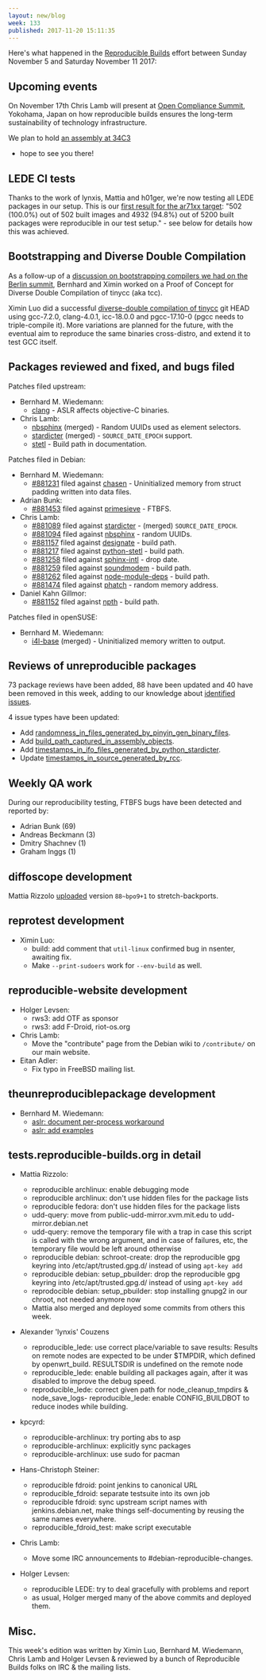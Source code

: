 ```yaml
---
layout: new/blog
week: 133
published: 2017-11-20 15:11:35
---
```


Here's what happened in the [Reproducible
Builds](https://reproducible-builds.org) effort between Sunday November 5 and
Saturday November 11 2017:


Upcoming events
---------------

On November 17th Chris Lamb will present at [Open Compliance
Summit](http://events.linuxfoundation.org/events/open-compliance-summit/),
Yokohama, Japan on how reproducible builds ensures the long-term sustainability
of technology infrastructure.

We plan to hold [an assembly at
34C3](https://events.ccc.de/congress/2017/wiki/index.php/Assembly:Reproducible-Builds)
- hope to see you there!


LEDE CI tests
-------------

Thanks to the work of lynxis, Mattia and h01ger, we're now testing all LEDE
packages in our setup. This is our [first result for the ar71xx
target](https://tests.reproducible-builds.org/lede/lede_ar71xx.html): "502
(100.0%) out of 502 built images and 4932 (94.8%) out of 5200 built packages
were reproducible in our test setup." - see below for details how this was
achieved.


Bootstrapping and Diverse Double Compilation
--------------------------------------------

As a follow-up of a [discussion on bootstrapping compilers we had on the Berlin
summit](https://pad.riseup.net/p/reproduciblebuildsIII-crossdistro), Bernhard
and Ximin worked on a Proof of Concept for Diverse Double Compilation of tinycc
(aka tcc).

Ximin Luo did a successful [diverse-double compilation of
tinycc](https://github.com/bmwiedemann/ddcpoc/) git HEAD using gcc-7.2.0,
clang-4.0.1, icc-18.0.0 and pgcc-17.10-0 (pgcc needs to triple-compile it).
More variations are planned for the future, with the eventual aim to reproduce
the same binaries cross-distro, and extend it to test GCC itself.


Packages reviewed and fixed, and bugs filed
-------------------------------------------

Patches filed upstream:

* Bernhard M. Wiedemann:
  * [clang](https://bugs.llvm.org/show_bug.cgi?id=35277) - ASLR affects
    objective-C binaries.
* Chris Lamb:
  * [nbsphinx](https://github.com/spatialaudio/nbsphinx/pull/145) (merged) -
    Random UUIDs used as element selectors.
  * [stardicter](https://github.com/nijel/stardicter/pull/2) (merged) -
    `SOURCE_DATE_EPOCH` support.
  * [stetl](https://github.com/geopython/stetl/pull/64) - Build path in
    documentation.

Patches filed in Debian:

* Bernhard M. Wiedemann:
  * [#881231](https://bugs.debian.org/881231) filed against [chasen](https://tracker.debian.org/pkg/chasen) - Uninitialized memory from
    struct padding written into data files.
* Adrian Bunk:
  * [#881453](https://bugs.debian.org/881453) filed against [primesieve](https://tracker.debian.org/pkg/primesieve) - FTBFS.
* Chris Lamb:
  * [#881089](https://bugs.debian.org/881089) filed against [stardicter](https://tracker.debian.org/pkg/stardicter) - (merged) `SOURCE_DATE_EPOCH`.
  * [#881094](https://bugs.debian.org/881094) filed against [nbsphinx](https://tracker.debian.org/pkg/nbsphinx) - random UUIDs.
  * [#881157](https://bugs.debian.org/881157) filed against [designate](https://tracker.debian.org/pkg/designate) - build path.
  * [#881217](https://bugs.debian.org/881217) filed against [python-stetl](https://tracker.debian.org/pkg/python-stetl) - build path.
  * [#881258](https://bugs.debian.org/881258) filed against [sphinx-intl](https://tracker.debian.org/pkg/sphinx-intl) - drop date.
  * [#881259](https://bugs.debian.org/881259) filed against [soundmodem](https://tracker.debian.org/pkg/soundmodem) - build path.
  * [#881262](https://bugs.debian.org/881262) filed against [node-module-deps](https://tracker.debian.org/pkg/node-module-deps) - build path.
  * [#881474](https://bugs.debian.org/881474) filed against [phatch](https://tracker.debian.org/pkg/phatch) - random memory address.
* Daniel Kahn Gillmor:
  * [#881152](https://bugs.debian.org/881152) filed against [npth](https://tracker.debian.org/pkg/npth) - build path.

Patches filed in openSUSE:

* Bernhard M. Wiedemann:
  * [i4l-base](https://build.opensuse.org/request/show/539442) (merged) -
    Uninitialized memory written to output.


Reviews of unreproducible packages
----------------------------------

73 package reviews have been added, 88 have been updated and 40 have been removed in this week,
adding to our knowledge about [identified issues](https://tests.reproducible-builds.org/debian/index_issues.html).

4 issue types have been updated:

- Add [randomness\_in\_files\_generated\_by\_pinyin\_gen\_binary\_files](https://tests.reproducible-builds.org/issues/unstable/randomness\_in\_files\_generated\_by\_pinyin\_gen\_binary\_files_issue.html).
- Add [build\_path\_captured\_in\_assembly\_objects](https://tests.reproducible-builds.org/issues/unstable/build\_path\_captured\_in\_assembly\_objects_issue.html).
- Add [timestamps\_in\_ifo\_files\_generated\_by\_python\_stardicter](https://tests.reproducible-builds.org/issues/unstable/timestamps\_in\_ifo\_files\_generated\_by\_python\_stardicter_issue.html).
- Update [timestamps\_in\_source\_generated\_by\_rcc](https://tests.reproducible-builds.org/issues/unstable/timestamps\_in\_source\_generated\_by\_rcc_issue.html).


Weekly QA work
--------------

During our reproducibility testing, FTBFS bugs have been detected and reported by:

 - Adrian Bunk (69)
 - Andreas Beckmann (3)
 - Dmitry Shachnev (1)
 - Graham Inggs (1)


diffoscope development
----------------------

Mattia Rizzolo [uploaded](https://tracker.debian.org/news/885342) version
`88~bpo9+1` to stretch-backports.


reprotest development
---------------------

- Ximin Luo:
    - build: add comment that `util-linux` confirmed bug in nsenter, awaiting fix.
    - Make `--print-sudoers` work for `--env-build` as well.


reproducible-website development
--------------------------------

- Holger Levsen:
    - rws3: add OTF as sponsor
    - rws3: add F-Droid, riot-os.org
- Chris Lamb:
    - Move the "contribute" page from the Debian wiki to `/contribute/` on our
      main website.
- Eitan Adler:
    - Fix typo in FreeBSD mailing list.


theunreproduciblepackage development
------------------------------------

- Bernhard M. Wiedemann:
    - [aslr: document per-process workaround](https://github.com/bmwiedemann/theunreproduciblepackage/commit/32c0267d64ec730ace4a0bd710fc701018a50c6c)
    - [aslr: add examples](https://github.com/bmwiedemann/theunreproduciblepackage/commit/0df6c17a738cae30c000c4d4ed3e2bc4636a5939)


tests.reproducible-builds.org in detail
---------------------------------------

- Mattia Rizzolo:
    - reproducible archlinux: enable debugging mode
    - reproducible archlinux: don't use hidden files for the package lists
    - reproducible fedora: don't use hidden files for the package lists
    - udd-query: move from public-udd-mirror.xvm.mit.edu to udd-mirror.debian.net
    - udd-query: remove the temporary file with a trap in case this script is called with the wrong argument, and in case of failures, etc, the temporary file would be left around otherwise
    - reproducible debian: schroot-create: drop the reproducible gpg keyring into /etc/apt/trusted.gpg.d/ instead of using `apt-key add`
    - reproducible debian: setup_pbuilder: drop the reproducible gpg keyring into /etc/apt/trusted.gpg.d/ instead of using `apt-key add`
    - reprodocible debian: setup_pbuilder: stop installing gnupg2 in our chroot, not needed anymore now
    - Mattia also merged and deployed some commits from others this week.

- Alexander 'lynxis' Couzens
    - reproducible_lede: use correct place/variable to save results: Results on remote nodes are expected to be under $TMPDIR, which defined by openwrt_build. RESULTSDIR is undefined on the remote node
    - reproducible_lede: enable building all packages again, after it was disabled to improve the debug speed.
    - reproducible_lede: correct given path for node_cleanup_tmpdirs & node_save_logs-
    reproducible_lede: enable CONFIG_BUILDBOT to reduce inodes while building.

- kpcyrd:
    - reproducible-archlinux: try porting abs to asp
    - reproducible-archlinux: explicitly sync packages
    - reproducible-archlinux: use sudo for pacman

- Hans-Christoph Steiner:
    - reproducible fdroid: point jenkins to canonical URL
    - reproducible_fdroid: separate testsuite into its own job
    - reproducible fdroid: sync upstream script names with jenkins.debian.net, make things self-documenting by reusing the same names everywhere.
    - reproducible_fdroid_test: make script executable

- Chris Lamb:
    - Move some IRC announcements to #debian-reproducible-changes.

- Holger Levsen:
    - reproducible LEDE: try to deal gracefully with problems and report
    - as usual, Holger merged many of the above commits and deployed them.


Misc.
-----

This week's edition was written by Ximin Luo, Bernhard M. Wiedemann, Chris Lamb
and Holger Levsen & reviewed by a bunch of Reproducible Builds folks on IRC &
the mailing lists.
